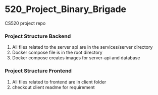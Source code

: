 # 520_Project_Binary_Brigade
CS520 project repo

### Project Structure Backend
1. All files related to the server api are in the services/server directory
2. Docker compose file is in the root directory
3. Docker compose creates images for server-api and database

### Project Structure Frontend
1. All files related to frontend are in client folder
2. checkout client readme for requirement

